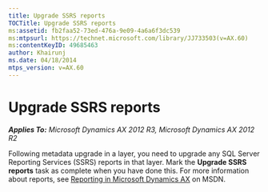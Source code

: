 ```yaml
---
title: Upgrade SSRS reports
TOCTitle: Upgrade SSRS reports
ms:assetid: fb2faa52-73ed-476a-9e09-4a6a6f3dc539
ms:mtpsurl: https://technet.microsoft.com/library/JJ733503(v=AX.60)
ms:contentKeyID: 49685463
author: Khairunj
ms.date: 04/18/2014
mtps_version: v=AX.60
---
```


# Upgrade SSRS reports 


_**Applies To:** Microsoft Dynamics AX 2012 R3, Microsoft Dynamics AX 2012 R2_

Following metadata upgrade in a layer, you need to upgrade any SQL Server Reporting Services (SSRS) reports in that layer. Mark the **Upgrade SSRS reports** task as complete when you have done this. For more information about reports, see [Reporting in Microsoft Dynamics AX](reporting-in-microsoft-dynamics-ax.md) on MSDN.

  


